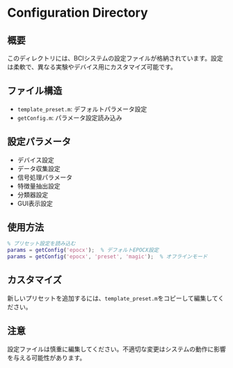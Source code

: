 # Configuration Directory

## 概要
このディレクトリには、BCIシステムの設定ファイルが格納されています。設定は柔軟で、異なる実験やデバイス用にカスタマイズ可能です。

## ファイル構造
- `template_preset.m`: デフォルトパラメータ設定
- `getConfig.m`: パラメータ設定読み込み

## 設定パラメータ
- デバイス設定
- データ収集設定
- 信号処理パラメータ
- 特徴量抽出設定
- 分類器設定
- GUI表示設定

## 使用方法
```matlab
% プリセット設定を読み込む
params = getConfig('epocx');  % デフォルトEPOCX設定
params = getConfig('epocx', 'preset', 'magic');  % オフラインモード
```

## カスタマイズ
新しいプリセットを追加するには、`template_preset.m`をコピーして編集してください。

## 注意
設定ファイルは慎重に編集してください。不適切な変更はシステムの動作に影響を与える可能性があります。
